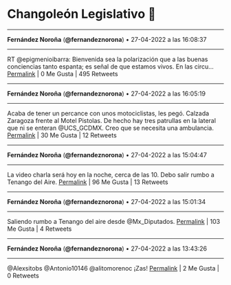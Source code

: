 # Changoleón Legislativo 🙈
*****
**Fernández Noroña** (**@fernandeznorona**) • 27-04-2022 a las 16:08:37
*****
RT @epigmenioibarra: Bienvenida sea la polarización que a las buenas conciencias tanto espanta; es señal de que estamos vivos. En las circu…
[Permalink](https://twitter.com/fernandeznorona/status/1519468593829851137) | 0 Me Gusta | 495 Retweets
*****
**Fernández Noroña** (**@fernandeznorona**) • 27-04-2022 a las 16:05:19
*****
Acaba de tener un percance con unos motociclistas, les pegó. Calzada Zaragoza frente al Motel Pistolas. De hecho hay tres patrullas en la lateral que ni se enteran ⁦@UCS_GCDMX⁩. Creo que se necesita una ambulancia.
[Permalink](https://twitter.com/fernandeznorona/status/1519467760828436480) | 30 Me Gusta | 12 Retweets
*****
**Fernández Noroña** (**@fernandeznorona**) • 27-04-2022 a las 15:04:47
*****
La video charla será hoy en la noche, cerca de las 10. Debo salir rumbo a Tenango del Aire.
[Permalink](https://twitter.com/fernandeznorona/status/1519452526843768832) | 96 Me Gusta | 13 Retweets
*****
**Fernández Noroña** (**@fernandeznorona**) • 27-04-2022 a las 15:01:34
*****
Saliendo rumbo a Tenango del aire desde @Mx_Diputados.
[Permalink](https://twitter.com/fernandeznorona/status/1519451718173564934) | 103 Me Gusta | 4 Retweets
*****
**Fernández Noroña** (**@fernandeznorona**) • 27-04-2022 a las 13:43:26
*****
@Alexsitobs @Antonio10146 @alitomorenoc ¡Zas!
[Permalink](https://twitter.com/fernandeznorona/status/1519432057604214784) | 2 Me Gusta | 0 Retweets